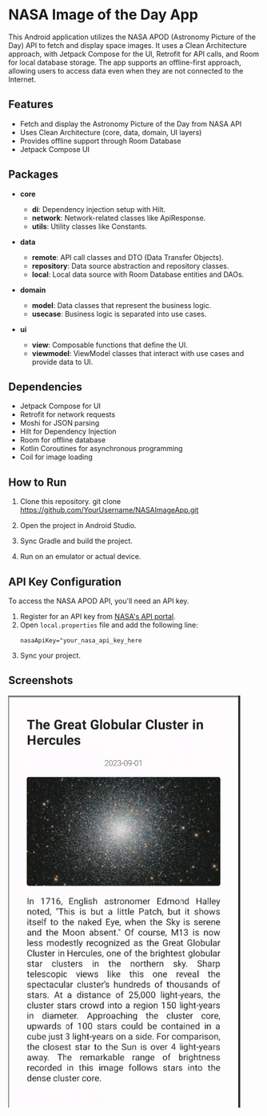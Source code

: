 # NASA Image of the Day App

This Android application utilizes the NASA APOD (Astronomy Picture of the Day) API to fetch and
display space images.
It uses a Clean Architecture approach, with Jetpack Compose for the UI, Retrofit for API calls, and
Room for local database storage.
The app supports an offline-first approach, allowing users to access data even when they are not
connected to the Internet.

## Features

- Fetch and display the Astronomy Picture of the Day from NASA API
- Uses Clean Architecture (core, data, domain, UI layers)
- Provides offline support through Room Database
- Jetpack Compose UI

## Packages

- **core**
  - **di**: Dependency injection setup with Hilt.
  - **network**: Network-related classes like ApiResponse.
  - **utils**: Utility classes like Constants.

- **data**
  - **remote**: API call classes and DTO (Data Transfer Objects).
  - **repository**: Data source abstraction and repository classes.
  - **local**: Local data source with Room Database entities and DAOs.

- **domain**
  - **model**: Data classes that represent the business logic.
  - **usecase**: Business logic is separated into use cases.

- **ui**
  - **view**: Composable functions that define the UI.
  - **viewmodel**: ViewModel classes that interact with use cases and provide data to UI.

## Dependencies

- Jetpack Compose for UI
- Retrofit for network requests
- Moshi for JSON parsing
- Hilt for Dependency Injection
- Room for offline database
- Kotlin Coroutines for asynchronous programming
- Coil for image loading

## How to Run

1. Clone this repository.
   git clone https://github.com/YourUsername/NASAImageApp.git

2. Open the project in Android Studio.
3. Sync Gradle and build the project.
4. Run on an emulator or actual device.

## API Key Configuration

To access the NASA APOD API, you'll need an API key.

1. Register for an API key from [NASA's API portal](https://api.nasa.gov/).
2. Open `local.properties` file and add the following line:
    ```properties
    nasaApiKey="your_nasa_api_key_here
    ```
3. Sync your project.

## Screenshots

![img.png](app_screenshot.png)

